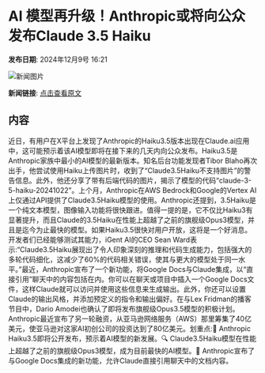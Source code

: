 # AI 模型再升级！Anthropic或将向公众发布Claude 3.5 Haiku

**发布日期**: 2024年12月9号 16:21

![新闻图片](https://upload.chinaz.com/2024/1209/6386935802834148154071076.png)

**新闻链接**: [点击查看原文](https://www.aibase.com/zh/news/13788)

## 内容

近日，有用户在X平台上发现了Anthropic的Haiku3.5版本出现在Claude.ai应用中，这可能预示着该AI模型即将在接下来的几天内向公众发布。Haiku3.5是Anthropic家族中最小的AI模型的最新版本。知名后台功能发现者Tibor Blaho再次出手，他尝试使用Haiku上传图片时，收到了“Claude3.5Haiku不支持图片”的警告信息。此外，他还分享了带有后端代码的图片，揭示了模型的代码“claude-3-5-haiku-20241022”。上个月，Anthropic在AWS Bedrock和Google的Vertex AI上仅通过API提供了Claude3.5Haiku模型的使用。Anthropic还提到，3.5Haiku是一个纯文本模型，图像输入功能将很快跟进。值得一提的是，它不仅比Haiku3有显著提升，而且Claude的3.5Haiku在性能上超越了之前的旗舰级Opus3模型，并且是迄今为止最快的模型。如果Haiku3.5很快对用户开放，这将是一个好消息。开发者们已经能够测试其能力，iGent AI的CEO Sean Ward表示:“Claude3.5Haiku展现出了令人印象深刻的推理和代码生成能力，包括强大的多轮代码细化，这减少了60%的代码相关错误，使其与更大的模型处于同一水平。”最近，Anthropic宣布了一个新功能，将Google Docs与Claude集成，以“直接引用”聊天中的内容包括在内。你可以在聊天或项目中插入一个Google Docs文件，这样Claude就可以访问并使用这些信息来生成输出。此外，你还可以设置Claude的输出风格，并添加预定义的指令和输出偏好。在与Lex Fridman的播客节目中，Dario Amodei也确认了即将发布旗舰级Opus3.5模型的积极计划。Anthropic最近宣布了另一轮融资，从亚马逊网络服务（AWS）那里筹集了40亿美元，使亚马逊对这家AI初创公司的投资达到了80亿美元。划重点:🚀 Anthropic Haiku3.5即将公开发布，预示着AI模型的新发展。🔍 Claude3.5Haiku模型在性能上超越了之前的旗舰级Opus3模型，成为目前最快的AI模型。💼 Anthropic宣布了与Google Docs集成的新功能，允许Claude直接引用聊天中的文档内容。
